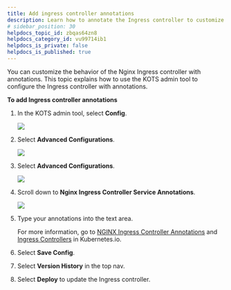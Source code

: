 ```yaml
---
title: Add ingress controller annotations
description: Learn how to annotate the Ingress controller to customize its behavior.
# sidebar_position: 30
helpdocs_topic_id: zbqas64zn8
helpdocs_category_id: vu99714ib1
helpdocs_is_private: false
helpdocs_is_published: true
---
```


You can customize the behavior of the Nginx Ingress controller with annotations. This topic explains how to use the KOTS admin tool to configure the Ingress controller with annotations.

**To add Ingress controller annotations**

1. In the KOTS admin tool, select **Config**.

    ![](./static/kubernetes-cluster-self-managed-add-ingress-controller-service-annotations-00.png)

2. Select **Advanced Configurations**.

    ![](./static/kubernetes-cluster-self-managed-add-ingress-controller-service-annotations-01.png)

3. Select **Advanced Configurations**.

    ![](./static/kubernetes-cluster-self-managed-add-ingress-controller-service-annotations-02.png)

4. Scroll down to **Nginx Ingress Controller Service Annotations**.

    ![](./static/kubernetes-cluster-self-managed-add-ingress-controller-service-annotations-03.png)

5. Type your annotations into the text area. 

    For more information, go to [NGINX Ingress Controller Annotations](https://kubernetes.github.io/ingress-nginx/user-guide/nginx-configuration/annotations/) and [Ingress Controllers](https://kubernetes.io/docs/concepts/services-networking/ingress-controllers/) in Kubernetes.io.

6. Select **Save Config**.

7. Select **Version History** in the top nav.

8. Select **Deploy** to update the Ingress controller.

